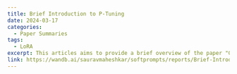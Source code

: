 ```yaml
---
title: Brief Introduction to P-Tuning
date: 2024-03-17
categories:
  - Paper Summaries
tags:
  - LoRA
excerpt: This articles aims to provide a brief overview of the paper "GPT Understands, Too", joint work from Tsinghua University and MIT that introduced P-Tuning as a way to efficiently tune Pretrained Language Models, along with code and interactive visualizations.
link: https://wandb.ai/sauravmaheshkar/softprompts/reports/Brief-Introduction-to-P-Tuning--Vmlldzo3MTgyODIz
---
```

